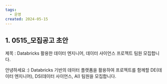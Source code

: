 ```yaml
---
tags:
  - 운영
created: 2024-05-15
---
```



## 1. 0515_모집공고 초안

제목 : Databricks 활용한 데이터 엔지니어, 데이터 사이언스 프로젝트 팀원 모집합니다.

안녕하세요 :)
Databricks 기반의 데이터 플랫폼을 활용하여 프로젝트를 함께할 DE(데이터 엔지니어), DS(데이터 사이언스, AI)  팀원을 모집합니다.










